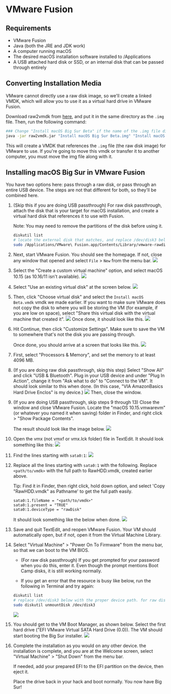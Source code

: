 # VMware Fusion

## Requirements

- VMware Fusion
- Java (both the JRE and JDK work)
- A computer running macOS
- The desired macOS installation software installed to /Applications
- A USB attached hard disk or SSD, or an internal disk that can be passed through entirely

## Converting Installation Media

VMware cannot directly use a raw disk image, so we'll create a linked VMDK, which will allow you to use it as a virtual hard drive in VMware Fusion.

Download raw2vmdk from [here](../../extra-files/raw2vmdk.jar), and put it in the same directory as the `.img` file. Then, run the following command:

```bash
### Change "Install macOS Big Sur Beta" if the name of the .img file differs
java -jar raw2vmdk.jar "Install macOS Big Sur Beta.img" "Install macOS Big Sur Beta.vmdk"
```

This will create a VMDK that references the `.img` file (the raw disk image) for VMware to use. If you're going to move this vmdk or transfer it to another computer, you must move the img file along with it.

## Installing macOS Big Sur in VMware Fusion

You have two options here: pass through a raw disk, or pass through an entire USB device. The steps are not that different for both, so they'll be combined here.

1. (Skip this if you are doing USB passthrough) For raw disk passthrough, attach the disk that is your target for macOS installation, and  create a virtual hard disk that references it to use with Fusion.

    Note: You may need to remove the partitions of the disk before using it.

    ```bash
    diskutil list
    # locate the external disk that matches, and replace /dev/disk3 below with the device path.
    sudo /Applications/VMware\ Fusion.app/Contents/Library/vmware-rawdiskCreator create /dev/disk3 fullDevice RawHDD ide
    ```

2. Next, start VMware Fusion. You should see the homepage. If not, close any window that opened and select `File` > `New` from the menu bar.
    ![](../..../images/extras/big-sur/fusion/homepage.png)
3. Select the "Create a custom virtual machine" option, and select macOS 10.15 (as 10.16/11 isn't available).
    ![](../..../images/extras/big-sur/fusion/choose-os.png)
4. Select "Use an existing virtual disk" at the screen below.
    ![](../..../images/extras/big-sur/fusion/choose-virtual-disk.png)
5. Then, click "Choose virtual disk" and select the `Install macOS Beta.vmdk` vmdk we made earlier. If you want to make sure VMware does not copy the disk to where you will be storing the VM (for example, if you are low on space), select "Share this virtual disk with the virtual machine that created it".
    ![](../..../images/extras/big-sur/fusion/choose-virtual-disk-finder.png)
    Once done, it should look like this.
    ![](../..../images/extras/big-sur/fusion/choose-virtual-disk-filled.png)
6. Hit Continue, then click "Customize Settings". Make sure to save the VM to somewhere that's not the disk you are passing through.

    Once done, you should arrive at a screen that looks like this.
    ![](../..../images/extras/big-sur/fusion/vm-settings-home.png)
7. First, select "Processors & Memory", and set the memory to at least 4096 MB.
8. (If you are doing raw disk passthrough, skip this step) Select "Show All" and click "USB & Bluetooth". Plug in your USB device and under "Plug In Action", change it from "Ask what to do" to "Connect to the VM". It should look similar to this when done. (In this case, "VIA AmazonBasics Hard Drive Enclos" is my device.)
    ![](../..../images/extras/big-sur/fusion/vm-settings-usb.png)
    Then, close the window.
9. (If you are doing USB passthrough, skip steps 9 through 13) Close the window and close VMware Fusion. Locate the "macOS 10.15.vmwarevm" (or whatever you named it when saving) folder in Finder, and right click > "Show Package Contents".

    The result should look like the image below.
    ![](../..../images/extras/big-sur/fusion/vm-folder.png)
10. Open the vmx (not vmxf or vmx.lck folder) file in TextEdit. It should look something like this:
    ![](../..../images/extras/big-sur/fusion/vmx-initial.png)
11. Find the lines starting with `sata0:1`:
    ![](../..../images/extras/big-sur/fusion/vmx-find.png)
12. Replace all the lines starting with `sata0:1` with the following. Replace `<path/to/vmdk>` with the full path to RawHDD.vmdk, created earlier above.

    Tip: Find it in Finder, then right click, hold down option, and select 'Copy "RawHDD.vmdk" as Pathname' to get the full path easily.

    ```
    sata0:1.fileName = "<path/to/vmdk>"
    sata0:1.present = "TRUE"
    sata0:1.deviceType = "rawDisk"
    ```

    It should look something like the below when done.
    ![](../..../images/extras/big-sur/fusion/vmx-edited.png)
13. Save and quit TextEdit, and reopen VMware Fusion. Your VM should automatically open, but if not, open it from the Virtual Machine Library.

14. Select "Virtual Machine" > "Power On To Firmware" from the menu bar, so that we can boot to the VM BIOS.

    - (For raw disk passthrough) If you get prompted for your password when you do this, enter it. Even though the prompt mentions Boot Camp disks, it is still working normally.

    - If you get an error that the resource is busy like below, run the following in Terminal and try again:

    ```bash
    diskutil list
    # replace /dev/disk3 below with the proper device path. for raw disk passthrough, it was found before
    sudo diskutil unmountDisk /dev/disk3
    ```

    ![](../..../images/extras/big-sur/fusion/vm-in-use-error.png)
15. You should get to the VM Boot Manager, as shown below. Select the first hard drive ("EFI VMware Virtual SATA Hard Drive (0.0)). The VM should start booting the Big Sur installer.
    ![](../..../images/extras/big-sur/fusion/vm-boot-manager.png)
16. Complete the installation as you would on any other device.
     the installation is complete, and you are at the Welcome screen, select "Virtual Machine" > "Shut Down" from the menu bar.

    If needed, add your prepared EFI to the EFI partition on the device, then eject it.

    Place the drive back in your hack and boot normally. You now have Big Sur!
